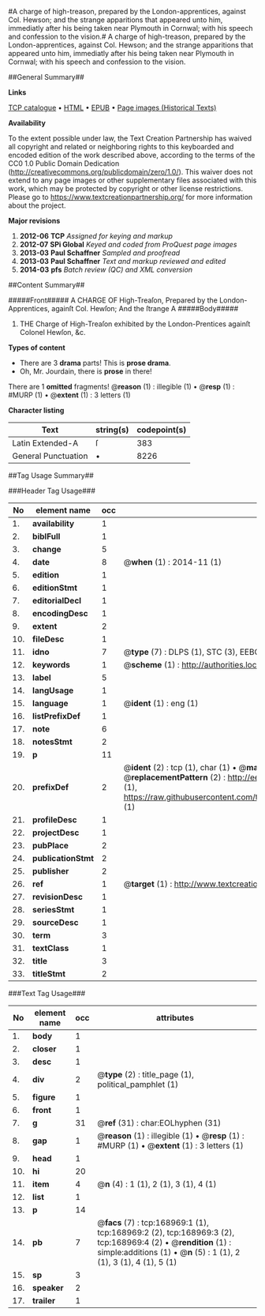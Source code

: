 #A charge of high-treason, prepared by the London-apprentices, against Col. Hewson; and the strange apparitions that appeared unto him, immediatly after his being taken near Plymouth in Cornwal; with his speech and confession to the vision.#
A charge of high-treason, prepared by the London-apprentices, against Col. Hewson; and the strange apparitions that appeared unto him, immediatly after his being taken near Plymouth in Cornwal; with his speech and confession to the vision.

##General Summary##

**Links**

[TCP catalogue](http://www.ota.ox.ac.uk/tcp/)  • 
[HTML](http://tei.it.ox.ac.uk/tcp/Texts-HTML/free/A78/A78606.html)  • 
[EPUB](http://tei.it.ox.ac.uk/tcp/Texts-EPUB/free/A78/A78606.epub) • 
[Page images (Historical Texts)](https://historicaltexts.jisc.ac.uk/eebo-99869794e)

**Availability**

To the extent possible under law, the Text Creation Partnership has waived all copyright and related or neighboring rights to this keyboarded and encoded edition of the work described above, according to the terms of the CC0 1.0 Public Domain Dedication (http://creativecommons.org/publicdomain/zero/1.0/). This waiver does not extend to any page images or other supplementary files associated with this work, which may be protected by copyright or other license restrictions. Please go to https://www.textcreationpartnership.org/ for more information about the project.

**Major revisions**

1. __2012-06__ __TCP__ *Assigned for keying and markup*
1. __2012-07__ __SPi Global__ *Keyed and coded from ProQuest page images*
1. __2013-03__ __Paul Schaffner__ *Sampled and proofread*
1. __2013-03__ __Paul Schaffner__ *Text and markup reviewed and edited*
1. __2014-03__ __pfs__ *Batch review (QC) and XML conversion*

##Content Summary##

#####Front#####
A CHARGE OF High-Treaſon, Prepared by the London-Apprentices, againſt Col. Hewſon; And the ſtrange A
#####Body#####

1. THE Charge of High-Treaſon exhibited by the London-Prentices againſt Colonel Hewſon, &c.

**Types of content**

  * There are 3 **drama** parts! This is **prose drama**.
  * Oh, Mr. Jourdain, there is **prose** in there!

There are 1 **omitted** fragments! 
 @__reason__ (1) : illegible (1)  •  @__resp__ (1) : #MURP (1)  •  @__extent__ (1) : 3 letters (1)

**Character listing**


|Text|string(s)|codepoint(s)|
|---|---|---|
|Latin Extended-A|ſ|383|
|General Punctuation|•|8226|

##Tag Usage Summary##

###Header Tag Usage###

|No|element name|occ|attributes|
|---|---|---|---|
|1.|__availability__|1||
|2.|__biblFull__|1||
|3.|__change__|5||
|4.|__date__|8| @__when__ (1) : 2014-11 (1)|
|5.|__edition__|1||
|6.|__editionStmt__|1||
|7.|__editorialDecl__|1||
|8.|__encodingDesc__|1||
|9.|__extent__|2||
|10.|__fileDesc__|1||
|11.|__idno__|7| @__type__ (7) : DLPS (1), STC (3), EEBO-CITATION (1), PROQUEST (1), VID (1)|
|12.|__keywords__|1| @__scheme__ (1) : http://authorities.loc.gov/ (1)|
|13.|__label__|5||
|14.|__langUsage__|1||
|15.|__language__|1| @__ident__ (1) : eng (1)|
|16.|__listPrefixDef__|1||
|17.|__note__|6||
|18.|__notesStmt__|2||
|19.|__p__|11||
|20.|__prefixDef__|2| @__ident__ (2) : tcp (1), char (1)  •  @__matchPattern__ (2) : ([0-9\-]+):([0-9IVX]+) (1), (.+) (1)  •  @__replacementPattern__ (2) : http://eebo.chadwyck.com/downloadtiff?vid=$1&page=$2 (1), https://raw.githubusercontent.com/textcreationpartnership/Texts/master/tcpchars.xml#$1 (1)|
|21.|__profileDesc__|1||
|22.|__projectDesc__|1||
|23.|__pubPlace__|2||
|24.|__publicationStmt__|2||
|25.|__publisher__|2||
|26.|__ref__|1| @__target__ (1) : http://www.textcreationpartnership.org/docs/. (1)|
|27.|__revisionDesc__|1||
|28.|__seriesStmt__|1||
|29.|__sourceDesc__|1||
|30.|__term__|3||
|31.|__textClass__|1||
|32.|__title__|3||
|33.|__titleStmt__|2||


###Text Tag Usage###

|No|element name|occ|attributes|
|---|---|---|---|
|1.|__body__|1||
|2.|__closer__|1||
|3.|__desc__|1||
|4.|__div__|2| @__type__ (2) : title_page (1), political_pamphlet (1)|
|5.|__figure__|1||
|6.|__front__|1||
|7.|__g__|31| @__ref__ (31) : char:EOLhyphen (31)|
|8.|__gap__|1| @__reason__ (1) : illegible (1)  •  @__resp__ (1) : #MURP (1)  •  @__extent__ (1) : 3 letters (1)|
|9.|__head__|1||
|10.|__hi__|20||
|11.|__item__|4| @__n__ (4) : 1 (1), 2 (1), 3 (1), 4 (1)|
|12.|__list__|1||
|13.|__p__|14||
|14.|__pb__|7| @__facs__ (7) : tcp:168969:1 (1), tcp:168969:2 (2), tcp:168969:3 (2), tcp:168969:4 (2)  •  @__rendition__ (1) : simple:additions (1)  •  @__n__ (5) : 1 (1), 2 (1), 3 (1), 4 (1), 5 (1)|
|15.|__sp__|3||
|16.|__speaker__|2||
|17.|__trailer__|1||
